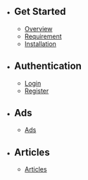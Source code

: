 - ## Get Started
    - [Overview](/{{route}}/{{version}}/overview)
    - [Requirement](/{{route}}/{{version}}/requirement)
    - [Installation](/{{route}}/{{version}}/installation)
    
- ## Authentication
    - [Login](/{{route}}/{{version}}/login)
    - [Register](/{{route}}/{{version}}/register)
    
- ## Ads
    - [Ads](/{{route}}/{{version}}/ads)
    
- ## Articles
    - [Articles](/{{route}}/{{version}}/articles)
